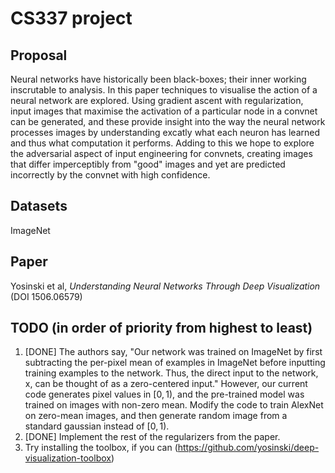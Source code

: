 # CS337 project
## Proposal
Neural networks have historically been black-boxes; their inner working inscrutable to analysis. In this paper techniques to visualise the action of a neural network are explored. Using gradient ascent with regularization, input images that maximise the activation of a particular node in a convnet can be generated, and these provide insight into the way the neural network processes images by understanding excatly what each neuron has learned and thus what computation it performs. Adding to this we hope to explore the adversarial aspect of input engineering for convnets, creating images that differ imperceptibly from "good" images and yet are predicted incorrectly by the convnet with high confidence.

## Datasets
ImageNet

## Paper
Yosinski et al, _Understanding Neural Networks Through Deep Visualization_ (DOI 1506.06579)

## TODO (in order of priority from highest to least)
1. [DONE] The authors say, "Our network was trained on ImageNet by first subtracting the per-pixel mean of examples in ImageNet before inputting training examples to the network. Thus, the direct input to the network, x, can be thought of as a zero-centered input." However, our current code generates pixel values in $[0, 1)$, and the pre-trained model was trained on images with non-zero mean. Modify the code to train AlexNet on zero-mean images, and then generate random image from a standard gaussian instead of $[0, 1)$.
2. [DONE] Implement the rest of the regularizers from the paper.
3. Try installing the toolbox, if you can (https://github.com/yosinski/deep-visualization-toolbox)
